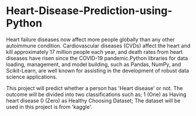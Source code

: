 # Heart-Disease-Prediction-using-Python
Heart failure diseases now affect more people globally than any other autoimmune condition. Cardiovascular diseases (CVDs) affect the heart and kill approximately 17 million people each year, and death rates from heart diseases have risen since the COVID-19 pandemic.Python libraries for data loading, management, and model building, such as Pandas, NumPy, and Scikit-Learn, are well known for assisting in the development of robust data science applications.

This project will predict whether a person has 'Heart disease' or not. The outcome will be divided into two classifications such as;
1 (One) as Having heart disease
0 (Zero) as Healthy
Choosing Dataset;
The dataset will be used in this project is from 'kaggle'.

